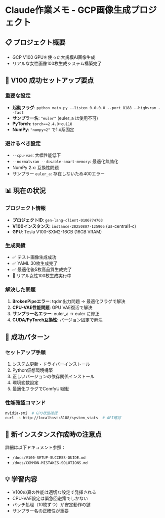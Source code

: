 # Claude作業メモ - GCP画像生成プロジェクト

## 📋 プロジェクト概要
- GCP V100 GPUを使った大規模AI画像生成
- リアルな女性画像100枚生成システム構築完了

## 🔧 V100 成功セットアップ要点

### 重要な設定
- **起動フラグ**: `python main.py --listen 0.0.0.0 --port 8188 --highvram --fast`
- **サンプラー名**: `"euler"` (euler_a は使用不可)
- **PyTorch**: `torch==2.4.0+cu118`
- **NumPy**: `"numpy<2"` で1.x系固定

### 避けるべき設定
- `--cpu-vae`: 大幅性能低下
- `--normalvram --disable-smart-memory`: 最適化無効化
- NumPy 2.x: 互換性問題
- サンプラー `euler_a`: 存在しないため400エラー

## 📊 現在の状況

### プロジェクト情報
- **プロジェクトID**: `gen-lang-client-0106774703`
- **V100インスタンス**: `instance-20250807-125905` (us-central1-c)
- **GPU**: Tesla V100-SXM2-16GB (16GB VRAM)

### 生成実績
- ✅ テスト画像生成成功
- ✅ YAML 30枚生成完了
- ✅ 最適化後5枚高品質生成完了
- 🔄 リアル女性100枚生成実行中

### 解決した問題
1. **BrokenPipeエラー**: tqdm出力問題 → 最適化フラグで解決
2. **CPU-VAE性能問題**: GPU VAE復活で解決
3. **サンプラー名エラー**: euler_a → euler に修正
4. **CUDA/PyTorch互換性**: バージョン固定で解決

## 🎯 成功パターン

### セットアップ手順
1. システム更新・ドライバーインストール
2. Python仮想環境構築
3. 正しいバージョンの依存関係インストール
4. 環境変数設定
5. 最適化フラグでComfyUI起動

### 性能確認コマンド
```bash
nvidia-smi  # GPU状態確認
curl -s http://localhost:8188/system_stats  # API確認
```

## 🚨 新インスタンス作成時の注意点
詳細は以下ドキュメント参照：
- `/docs/V100-SETUP-SUCCESS-GUIDE.md`
- `/docs/COMMON-MISTAKES-SOLUTIONS.md`

## 💡 学習内容
- V100の真の性能は適切な設定で発揮される
- CPU-VAE設定は緊急回避策でしかない
- バッチ処理（10枚ずつ）が安定動作の鍵
- サンプラー名の正確性が重要